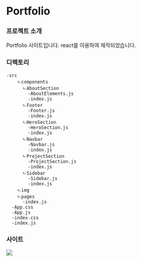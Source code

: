 # Portfolio
### 프로젝트 소개
Portfolio 사이트입니다. react를 이용하여 제작되었습니다.

### 디렉토리
```
-src
    ㄴcomponents
      ㄴAboutSection
        -AboutElements.js
        -index.js
      ㄴFooter
        -Footer.js
        -index.js
      ㄴHeroSection
        -HeroSection.js
        -index.js
      ㄴNavbar
        -Navbar.js
        -index.js
      ㄴProjectSection
        -ProjectSection.js
        -index.js
      ㄴSidebar
        -Sidebar.js
        -index.js
    ㄴimg
    ㄴpages
      -index.js
  -App.css
  -App.js
  -index.css
  -index.js
```

### 사이트 
<img src="https://user-images.githubusercontent.com/96972549/160275022-6fe39206-c38d-4bea-a0c3-7ca5fecda069.png">

